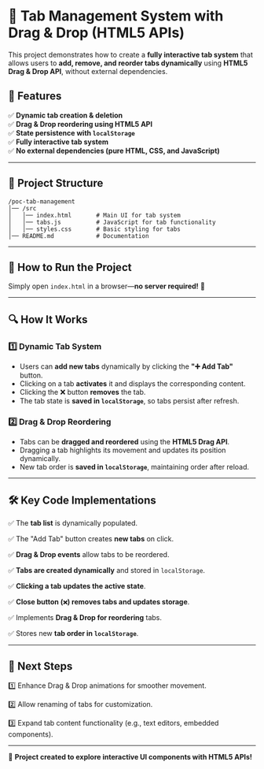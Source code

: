# 🚀 Tab Management System with Drag & Drop (HTML5 APIs)

This project demonstrates how to create a **fully interactive tab system** that allows users to **add, remove, and reorder tabs dynamically** using **HTML5 Drag & Drop API**, without external dependencies.

## 📌 Features

✅ **Dynamic tab creation & deletion**  
✅ **Drag & Drop reordering using HTML5 API**  
✅ **State persistence with `localStorage`**  
✅ **Fully interactive tab system**  
✅ **No external dependencies (pure HTML, CSS, and JavaScript)**

---

## 📁 Project Structure

```
/poc-tab-management
│── /src
│   │── index.html       # Main UI for tab system
│   │── tabs.js          # JavaScript for tab functionality
│   │── styles.css       # Basic styling for tabs
│── README.md            # Documentation
```

---

## 🚀 How to Run the Project

Simply open `index.html` in a browser—**no server required!** 🎯

---

## 🔍 How It Works

### **1️⃣ Dynamic Tab System**

- Users can **add new tabs** dynamically by clicking the **"➕ Add Tab"** button.
- Clicking on a tab **activates** it and displays the corresponding content.
- Clicking the ❌ button **removes** the tab.
- The tab state is **saved in `localStorage`**, so tabs persist after refresh.

### **2️⃣ Drag & Drop Reordering**

- Tabs can be **dragged and reordered** using the **HTML5 Drag API**.
- Dragging a tab highlights its movement and updates its position dynamically.
- New tab order is **saved in `localStorage`**, maintaining order after reload.

---

## 🛠 Key Code Implementations

✅ The **tab list** is dynamically populated.

✅ The "Add Tab" button creates **new tabs** on click.

✅ **Drag & Drop events** allow tabs to be reordered.

✅ **Tabs are created dynamically** and stored in `localStorage`.

✅ **Clicking a tab updates the active state**.

✅ **Close button (`❌`) removes tabs and updates storage**.

✅ Implements **Drag & Drop for reordering** tabs.

✅ Stores new **tab order in `localStorage`**.

---

## 📌 Next Steps

1️⃣ Enhance Drag & Drop animations for smoother movement.

2️⃣ Allow renaming of tabs for customization.

3️⃣ Expand tab content functionality (e.g., text editors, embedded components).

---

🚀 **Project created to explore interactive UI components with HTML5 APIs!**
